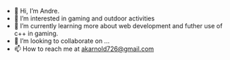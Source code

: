 - 👋 Hi, I’m Andre.
- 👀 I’m interested in gaming and outdoor activities
- 🌱 I’m currently learning more about web development and futher use of c++ in gaming.
- 💞️ I’m looking to collaborate on ...
- 📫 How to reach me at akarnold726@gmail.com

<!---
akarnold726/akarnold726 is a ✨ special ✨ repository because its `README.md` (this file) appears on your GitHub profile.
You can click the Preview link to take a look at your changes.
--->
